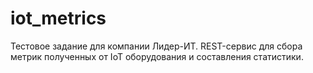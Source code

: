 # iot_metrics
Тестовое задание для компании Лидер-ИТ.  REST-сервис для сбора метрик полученных от IoT оборудования и составления статистики.

